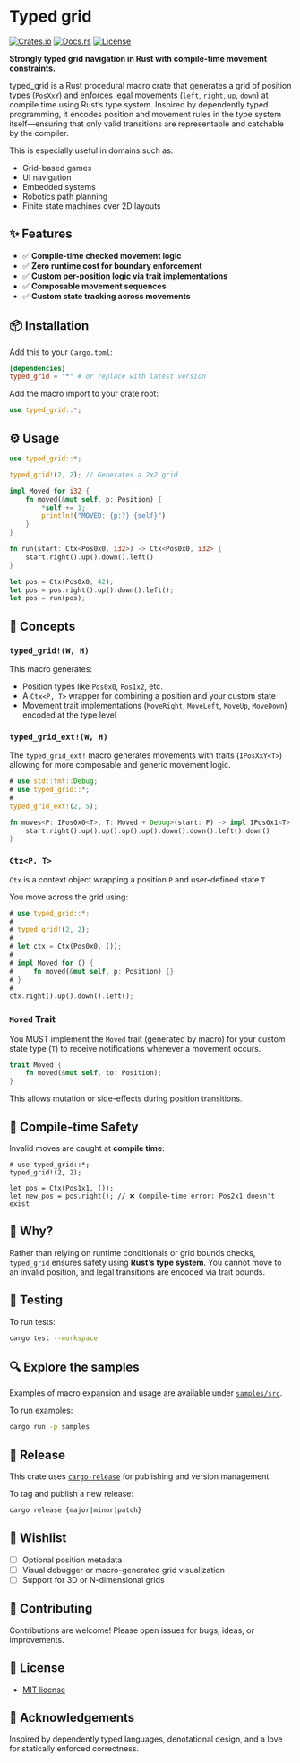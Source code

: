 # Typed grid

[![Crates.io](https://img.shields.io/crates/v/typed_grid)](https://crates.io/crates/typed_grid)
[![Docs.rs](https://img.shields.io/docsrs/typed_grid)](https://docs.rs/typed_grid)
[![License](https://img.shields.io/crates/l/typed_grid)](https://docs.rs/typed_grid)

**Strongly typed grid navigation in Rust with compile-time movement constraints.**

typed_grid is a Rust procedural macro crate that generates a grid of position types (`PosXxY`) and enforces legal movements (`left`, `right`, `up`, `down`) at compile time using Rust’s type system. Inspired by dependently typed programming, it encodes position and movement rules in the type system itself—ensuring that only valid transitions are representable and catchable by the compiler.

This is especially useful in domains such as:

* Grid-based games
* UI navigation
* Embedded systems
* Robotics path planning
* Finite state machines over 2D layouts

## ✨ Features

* ✅ **Compile-time checked movement logic**
* ✅ **Zero runtime cost for boundary enforcement**
* ✅ **Custom per-position logic via trait implementations**
* ✅ **Composable movement sequences**
* ✅ **Custom state tracking across movements**

## 📦 Installation

Add this to your `Cargo.toml`:

```toml
[dependencies]
typed_grid = "*" # or replace with latest version
```

Add the macro import to your crate root:

```rust
use typed_grid::*;
```

## ⚙️ Usage

```rust
use typed_grid::*;

typed_grid!(2, 2); // Generates a 2x2 grid

impl Moved for i32 {
    fn moved(&mut self, p: Position) {
        *self += 1;
        println!("MOVED: {p:?} {self}")
    }
}

fn run(start: Ctx<Pos0x0, i32>) -> Ctx<Pos0x0, i32> {
    start.right().up().down().left()
}

let pos = Ctx(Pos0x0, 42);
let pos = pos.right().up().down().left();
let pos = run(pos);
```

## 🧠 Concepts

### `typed_grid!(W, H)`

This macro generates:

* Position types like `Pos0x0`, `Pos1x2`, etc.
* A `Ctx<P, T>` wrapper for combining a position and your custom state
* Movement trait implementations (`MoveRight`, `MoveLeft`, `MoveUp`, `MoveDown`) encoded at the type level

### `typed_grid_ext!(W, H)`

The `typed_grid_ext!` macro generates movements with traits (`IPosXxY<T>`) allowing for more composable and generic movement logic. 

```rust
# use std::fmt::Debug;
# use typed_grid::*;
#
typed_grid_ext!(2, 5);

fn moves<P: IPos0x0<T>, T: Moved + Debug>(start: P) -> impl IPos0x1<T> {
    start.right().up().up().up().up().down().down().left().down()
}
```

### `Ctx<P, T>`

`Ctx` is a context object wrapping a position `P` and user-defined state `T`.

You move across the grid using:

```rust
# use typed_grid::*;
#
# typed_grid!(2, 2);
#
# let ctx = Ctx(Pos0x0, ());
#
# impl Moved for () {
#     fn moved(&mut self, p: Position) {}
# }
#
ctx.right().up().down().left();
```

### `Moved` Trait

You MUST implement the `Moved` trait (generated by macro) for your custom state type (`T`) to receive notifications whenever a movement occurs.

```rs
trait Moved {
    fn moved(&mut self, to: Position);
}
```

This allows mutation or side-effects during position transitions.

## 📐 Compile-time Safety

Invalid moves are caught at **compile time**:

```rust,compile_fail
# use typed_grid::*;
typed_grid!(2, 2);

let pos = Ctx(Pos1x1, ());
let new_pos = pos.right(); // ❌ Compile-time error: Pos2x1 doesn't exist
```

## 📌 Why?

Rather than relying on runtime conditionals or grid bounds checks, `typed_grid` ensures safety using **Rust’s type system**. You cannot move to an invalid position, and legal transitions are encoded via trait bounds.

## 🧪 Testing

To run tests:

```bash
cargo test --workspace
```

## 🔍 Explore the samples

Examples of macro expansion and usage are available under [`samples/src`](https://github.com/tgrospic/typed-grid-rs/blob/master/samples/src).

To run examples:

```bash
cargo run -p samples
```

## 🚀 Release

This crate uses [`cargo-release`](https://github.com/crate-ci/cargo-release) for publishing and version management.

To tag and publish a new release:

```bash
cargo release {major|minor|patch}
```

## 🔮 Wishlist

* [ ] Optional position metadata
* [ ] Visual debugger or macro-generated grid visualization
* [ ] Support for 3D or N-dimensional grids

## 💬 Contributing

Contributions are welcome! Please open issues for bugs, ideas, or improvements.

## 📄 License

* [MIT license](https://github.com/tgrospic/typed-grid-rs/blob/master/LICENSE)

## 👋 Acknowledgements

Inspired by dependently typed languages, denotational design, and a love for statically enforced correctness.
